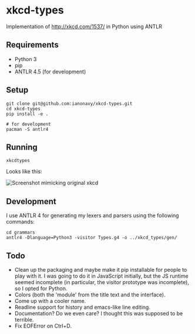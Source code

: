 xkcd-types
==========

Implementation of http://xkcd.com/1537/ in Python using ANTLR

## Requirements

- Python 3
- pip
- ANTLR 4.5 (for development)

## Setup

```
git clone git@github.com:ianonavy/xkcd-types.git
cd xkcd-types
pip install -e .

# for development
pacman -S antlr4
```

## Running

    xkcdtypes

Looks like this:

![Screenshot mimicking original xkcd](http://files.ianonavy.com/YzUw.png)

## Development

I use ANTLR 4 for generating my lexers and parsers using the following
commands:

    cd grammars
    antlr4 -Dlanguage=Python3 -visitor Types.g4 -o ../xkcd_types/gen/

## Todo

- Clean up the packaging and maybe make it pip installable for people to play
  with it. I was going to do it in JavaScript initially, but the JS runtime
  seemed incomplete (in particular, the visitor prototype was incomplete), so I
  opted for Python.
- Colors (both the 'module' from the title text and the interface).
- Come up with a cooler name.
- Readline support for history and emacs-like line editing.
- Documentation? Do we even care? I thought this was supposed to be terrible.
- Fix EOFError on Ctrl+D.

